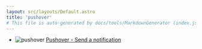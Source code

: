 ```yaml
---
layout: src/layouts/Default.astro
title: 'pushover'
# This file is auto-generated by docs/tools/MarkdownGenerator (index.js)
---
```


<ul>

<li>

![pushover](https://i.octopus.com/library/step-templates/pushover.png) [Pushover - Send a notification](/pushover/pushover-send-a-notification/)

</li>
        
</ul>
